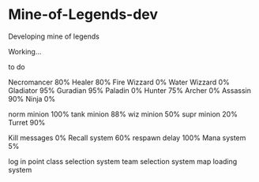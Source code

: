 # Mine-of-Legends-dev
Developing mine of legends

Working...

to do

Necromancer 80%
Healer 80%
Fire Wizzard 0%
Water Wizzard 0%
Gladiator 95%
Guradian 95%
Paladin 0%
Hunter 75%
Archer 0%
Assassin 90%
Ninja 0%

norm minion 100%
tank minion 88%
wiz minion 50%
supr minion 20%
Turret 90%

Kill messages 0%
Recall system 60%
respawn delay 100%
Mana system 5%

log in point
class selection system
team selection system
map loading system

